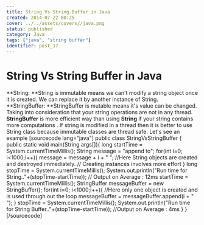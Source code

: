 ```yaml
---
title: String Vs String Buffer in Java
created: 2014-07-22 00:25
cover: ../../assets/covers//java.png
status: published
category: Java
tags: ["java", "string buffer"]
identifier: post_17
---
```


# String Vs String Buffer in Java

**String: **String is immutable means we can't modify a string object once it is created. We can replace it by another instance of String. **StringBuffer: **StringBuffer is mutable means it's value can be changed. Taking into consideration that your string operations are not in any thread. **StringBuffer** is more efficient way than using **String** if your string contains more computations . If string is modified in a thread then it is better to use String class because immutable classes are thread safe. Let's see an example [sourcecode lang="java"] public class StringVsStringBuffer { public static void main(String args[]){ long startTime = System.currentTimeMillis(); String message = "append to"; for(int i=0; i<1000;i++){ message = message + i + " "; //Here String objects are created and destroyed immediately. // Creating instances involves more effort } long stopTime = System.currentTimeMillis(); System.out.println("Run time for String.."+(stopTime-startTime)); // Output on Average : 12ms startTime = System.currentTimeMillis(); StringBuffer messageBuffer = new StringBuffer(); for(int i=0; i<1000;i++){ //Here only one object is created and is used through out the loop messageBuffer = messageBuffer.append(i + " "); } stopTime = System.currentTimeMillis(); System.out.println("Run time for String Buffer.."+(stopTime-startTime)); //Output on Average : 4ms } } [/sourcecode]